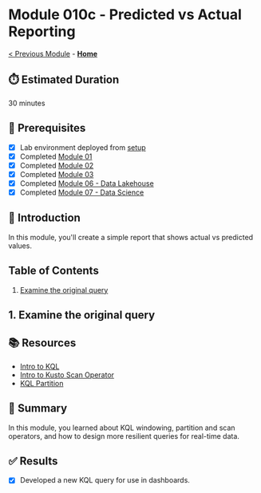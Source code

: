 # Module 010c - Predicted vs Actual Reporting

[< Previous Module](../modules/module10b.md) - **[Home](../README.md)** 

## :stopwatch: Estimated Duration

30 minutes

## :thinking: Prerequisites

- [x] Lab environment deployed from [setup](../modules/module00.md)
- [x] Completed [Module 01](../modules/module01.md)
- [x] Completed [Module 02](../modules/module02.md)
- [x] Completed [Module 03](../modules/module03.md)
- [x] Completed [Module 06 - Data Lakehouse](../modules/module06.md)
- [x] Completed [Module 07 - Data Science](../modules/module07a.md)

## :loudspeaker: Introduction

In this module, you'll create a simple report that shows actual vs predicted values.


## Table of Contents

1. [Examine the original query](#1-examine-the-oroginal-query)


## 1. Examine the original query



## :books: Resources

* [Intro to KQL](https://learn.microsoft.com/en-us/training/modules/write-first-query-kusto-query-language/)
* [Intro to Kusto Scan Operator](https://learn.microsoft.com/en-us/azure/data-explorer/kusto/query/scan-operator)
* [KQL Partition](https://learn.microsoft.com/en-us/azure/data-explorer/kusto/query/partitionoperator)

## :tada: Summary

In this module, you learned about KQL windowing, partition and scan operators, and how to design more resilient queries for real-time data.

## :white_check_mark: Results

- [x] Developed a new KQL query for use in dashboards.
